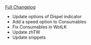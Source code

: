 [Full Changelog](https://github.com/enderneko/Cell/compare/r114-release...1112571fc4ac6226800a92ba1b55e9afcc45f934)

- Update options of Dispel indicator
- Add a speed option to Consumables
- Fix Consumables in WotLK
- Update zhTW
- Update snippets
